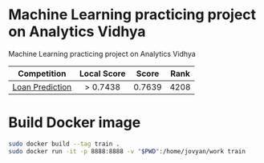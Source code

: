 # Machine Learning practicing project on Analytics Vidhya

Machine Learning practicing project on Analytics Vidhya

|                                              Competition                                              | Local Score |  Score | Rank |
| :---------------------------------------------------------------------------------------------------: | :---------: | :----: | ---- |
| [Loan Prediction](https://datahack.analyticsvidhya.com/contest/practice-problem-loan-prediction-iii/) |   > 0.7438  | 0.7639 | 4208 |

# Build Docker image

```bash
sudo docker build --tag train .
sudo docker run -it -p 8888:8888 -v "$PWD":/home/jovyan/work train
```
